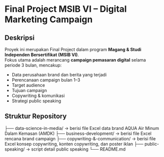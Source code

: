 # Final Project MSIB VI – Digital Marketing Campaign

## Deskripsi
Proyek ini merupakan Final Project dalam program **Magang & Studi Independen Bersertifikat (MSIB VI)**.  
Fokus utama adalah merancang **campaign pemasaran digital** selama periode 3 bulan, mencakup:
- Data perusahaan brand dan berita yang terjadi
- Perencanaan campaign bulan 1–3
- Target audience
- Tujuan campaign
- Copywriting & komunikasi
- Strategi public speaking

## Struktur Repository
├── data-science-in-media/   -> berisi file Excel data brand AQUA Air Minum Dalam Kemasan (AMDK)
├── business-development/   -> berisi file Excel rencana brand campaign
├── copywriting-&-communication/   -> berisi file Excel konsep copywriting, konten copywriting, dan poster iklan
├── public-speaking/   -> script detail public speaking
└── README.md
